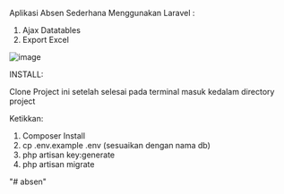 Aplikasi Absen Sederhana Menggunakan Laravel :
1. Ajax Datatables
2. Export Excel

![image](https://user-images.githubusercontent.com/53054290/122692630-de1ff480-d268-11eb-87ff-93cf29e00310.png)

INSTALL:

Clone Project ini setelah selesai pada terminal masuk kedalam directory project

Ketikkan:

1. Composer Install
2. cp .env.example .env (sesuaikan dengan nama db)
3. php artisan key:generate
4. php artisan migrate 



"# absen" 
